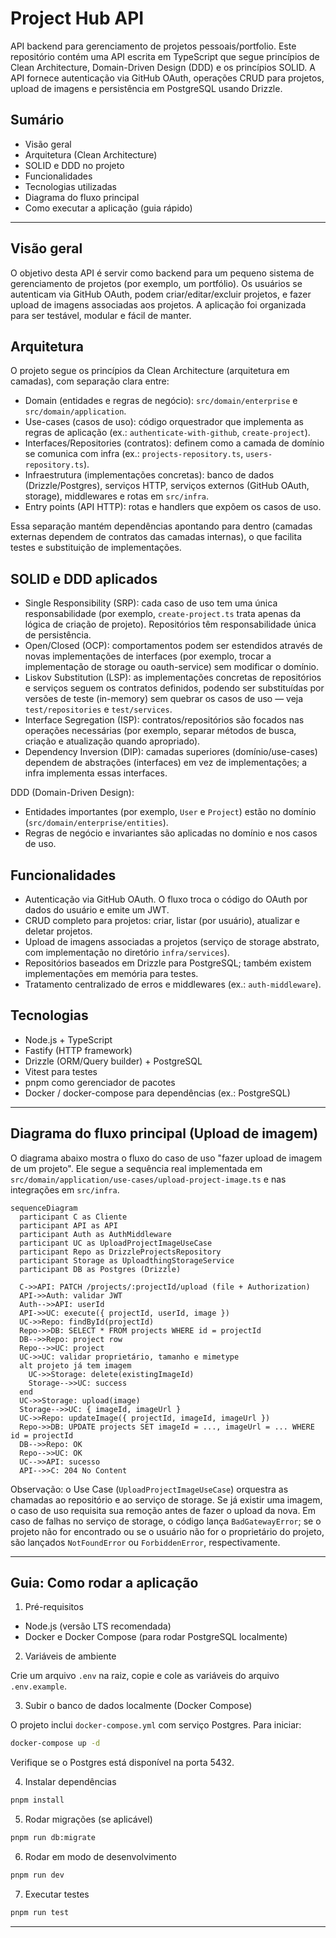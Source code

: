 # Project Hub API

API backend para gerenciamento de projetos pessoais/portfolio. Este repositório contém uma API escrita em TypeScript que segue princípios de Clean Architecture, Domain-Driven Design (DDD) e os princípios SOLID. A API fornece autenticação via GitHub OAuth, operações CRUD para projetos, upload de imagens e persistência em PostgreSQL usando Drizzle.

## Sumário

- Visão geral
- Arquitetura (Clean Architecture)
- SOLID e DDD no projeto
- Funcionalidades
- Tecnologias utilizadas
- Diagrama do fluxo principal
- Como executar a aplicação (guia rápido)

---

## Visão geral

O objetivo desta API é servir como backend para um pequeno sistema de gerenciamento de projetos (por exemplo, um portfólio). Os usuários se autenticam via GitHub OAuth, podem criar/editar/excluir projetos, e fazer upload de imagens associadas aos projetos. A aplicação foi organizada para ser testável, modular e fácil de manter.

## Arquitetura

O projeto segue os princípios da Clean Architecture (arquitetura em camadas), com separação clara entre:

- Domain (entidades e regras de negócio): `src/domain/enterprise` e `src/domain/application`.
- Use-cases (casos de uso): código orquestrador que implementa as regras de aplicação (ex.: `authenticate-with-github`, `create-project`).
- Interfaces/Repositories (contratos): definem como a camada de domínio se comunica com infra (ex.: `projects-repository.ts`, `users-repository.ts`).
- Infraestrutura (implementações concretas): banco de dados (Drizzle/Postgres), serviços HTTP, serviços externos (GitHub OAuth, storage), middlewares e rotas em `src/infra`.
- Entry points (API HTTP): rotas e handlers que expõem os casos de uso.

Essa separação mantém dependências apontando para dentro (camadas externas dependem de contratos das camadas internas), o que facilita testes e substituição de implementações.

## SOLID e DDD aplicados

- Single Responsibility (SRP): cada caso de uso tem uma única responsabilidade (por exemplo, `create-project.ts` trata apenas da lógica de criação de projeto). Repositórios têm responsabilidade única de persistência.
- Open/Closed (OCP): comportamentos podem ser estendidos através de novas implementações de interfaces (por exemplo, trocar a implementação de storage ou oauth-service) sem modificar o domínio.
- Liskov Substitution (LSP): as implementações concretas de repositórios e serviços seguem os contratos definidos, podendo ser substituídas por versões de teste (in-memory) sem quebrar os casos de uso — veja `test/repositories` e `test/services`.
- Interface Segregation (ISP): contratos/repositórios são focados nas operações necessárias (por exemplo, separar métodos de busca, criação e atualização quando apropriado).
- Dependency Inversion (DIP): camadas superiores (domínio/use-cases) dependem de abstrações (interfaces) em vez de implementações; a infra implementa essas interfaces.

DDD (Domain-Driven Design):

- Entidades importantes (por exemplo, `User` e `Project`) estão no domínio (`src/domain/enterprise/entities`).
- Regras de negócio e invariantes são aplicadas no domínio e nos casos de uso.

## Funcionalidades

- Autenticação via GitHub OAuth. O fluxo troca o código do OAuth por dados do usuário e emite um JWT.
- CRUD completo para projetos: criar, listar (por usuário), atualizar e deletar projetos.
- Upload de imagens associadas a projetos (serviço de storage abstrato, com implementação no diretório `infra/services`).
- Repositórios baseados em Drizzle para PostgreSQL; também existem implementações em memória para testes.
- Tratamento centralizado de erros e middlewares (ex.: `auth-middleware`).

## Tecnologias

- Node.js + TypeScript
- Fastify (HTTP framework)
- Drizzle (ORM/Query builder) + PostgreSQL
- Vitest para testes
- pnpm como gerenciador de pacotes
- Docker / docker-compose para dependências (ex.: PostgreSQL)

---

## Diagrama do fluxo principal (Upload de imagem)

O diagrama abaixo mostra o fluxo do caso de uso "fazer upload de imagem de um projeto". Ele segue a sequência real implementada em `src/domain/application/use-cases/upload-project-image.ts` e nas integrações em `src/infra`.

```mermaid
sequenceDiagram
  participant C as Cliente
  participant API as API
  participant Auth as AuthMiddleware
  participant UC as UploadProjectImageUseCase
  participant Repo as DrizzleProjectsRepository
  participant Storage as UploadthingStorageService
  participant DB as Postgres (Drizzle)

  C->>API: PATCH /projects/:projectId/upload (file + Authorization)
  API->>Auth: validar JWT
  Auth-->>API: userId
  API->>UC: execute({ projectId, userId, image })
  UC->>Repo: findById(projectId)
  Repo->>DB: SELECT * FROM projects WHERE id = projectId
  DB-->>Repo: project row
  Repo-->>UC: project
  UC->>UC: validar proprietário, tamanho e mimetype
  alt projeto já tem imagem
    UC->>Storage: delete(existingImageId)
    Storage-->>UC: success
  end
  UC->>Storage: upload(image)
  Storage-->>UC: { imageId, imageUrl }
  UC->>Repo: updateImage({ projectId, imageId, imageUrl })
  Repo->>DB: UPDATE projects SET imageId = ..., imageUrl = ... WHERE id = projectId
  DB-->>Repo: OK
  Repo-->>UC: OK
  UC-->>API: sucesso
  API-->>C: 204 No Content
```

Observação: o Use Case (`UploadProjectImageUseCase`) orquestra as chamadas ao repositório e ao serviço de storage. Se já existir uma imagem, o caso de uso requisita sua remoção antes de fazer o upload da nova. Em caso de falhas no serviço de storage, o código lança `BadGatewayError`; se o projeto não for encontrado ou se o usuário não for o proprietário do projeto, são lançados `NotFoundError` ou `ForbiddenError`, respectivamente.

---

## Guia: Como rodar a aplicação

1) Pré-requisitos

- Node.js (versão LTS recomendada)
- Docker e Docker Compose (para rodar PostgreSQL localmente)

2) Variáveis de ambiente

Crie um arquivo `.env` na raiz, copie e cole as variáveis do arquivo `.env.example`.

3) Subir o banco de dados localmente (Docker Compose)

O projeto inclui `docker-compose.yml` com serviço Postgres. Para iniciar:

```bash
docker-compose up -d
```

Verifique se o Postgres está disponível na porta 5432.

4) Instalar dependências

```bash
pnpm install
```

5) Rodar migrações (se aplicável)

```bash
pnpm run db:migrate
```

6) Rodar em modo de desenvolvimento

```bash
pnpm run dev
```

7) Executar testes

```bash
pnpm run test
```

---
